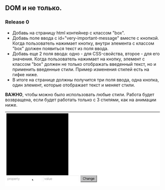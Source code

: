 ## DOM и не только.

### Release 0
- Добавь на страницу html контейнер с классом "box".
- Добавь поле ввода с id="very-important-message" вместе с кнопкой. Когда пользователь нажимает кнопку, внутри элемента с классом "box" должен появиться текст из поля ввода.
- Добавь еще 2 поля ввода: одно - для CSS-свойства, второе - для его значения. Когда пользователь нажимает на кнопку, элемент с классом "box" должен не только отображать введенный текст, но и применить введенные стили. Пример изменения стилей есть на гифке ниже.
- В итоге на странице должны получится три поля ввода, одна кнопка, один элемент, которые отображает текст и меняет стили.

**ВАЖНО**, чтобы можно было использовать любые стили. Работа будет возвращена, если будет работать только с 3 стилями, как на анимации ниже. 

![Пример](css-modifier.gif)
